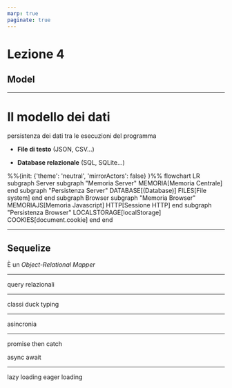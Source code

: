 ```yaml
---
marp: true
paginate: true
---
```


<!-- _backgroundColor: var(--main-color) -->
<!-- _color: white -->
<!-- _paginate: false -->

# Lezione 4
## Model

---

<script src="../node_modules/mermaid/dist/mermaid.min.js"></script>
<script>mermaid.initialize({startOnLoad:true, theme:"forest", mirrorActors:false});</script>

<link rel="stylesheet" href="res/styles.css">
<link rel="stylesheet" href="res/fontawesome.css">

# Il modello dei dati

<div class="container">
<div class="content">

persistenza dei dati tra le esecuzioni del programma

- **File di testo** (JSON, CSV...)

- **Database relazionale** (SQL, SQLite...)
</div>
<div class="content">
<div class="mermaid" style="max-height: 30vh">
%%{init: {'theme': 'neutral', 'mirrorActors': false} }%%
flowchart LR
	subgraph Server
		subgraph "Memoria Server"
			MEMORIA[Memoria Centrale]
		end
		subgraph "Persistenza Server"
			DATABASE[(Database)]
			FILES[File system]
		end
	end
	subgraph Browser
		subgraph "Memoria Browser"
			MEMORIAJS[Memoria Javascript]
			HTTP[Sessione HTTP]
		end
		subgraph "Persistenza Browser"
			LOCALSTORAGE[localStorage]
			COOKIES[document.cookie]
		end
	end
</div>
</div>
</div>

---

## Sequelize

È un *Object-Relational Mapper*

---

query relazionali

---

classi
duck typing

---

asincronia

---

promise
then
catch

async
await

---

lazy loading
eager loading
